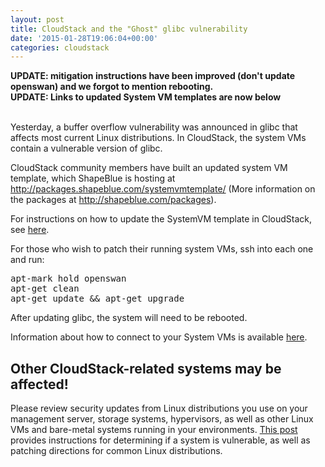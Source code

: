 ```yaml
---
layout: post
title: CloudStack and the "Ghost" glibc vulnerability
date: '2015-01-28T19:06:04+00:00'
categories: cloudstack
---
```

<b>UPDATE: mitigation instructions have been improved (don't update openswan) and we forgot to mention rebooting.</b><br>
<b>UPDATE: Links to updated System VM templates are now below</b><br>
<br>
<p>Yesterday, a buffer overflow vulnerability was announced in glibc that affects most current Linux distributions. In CloudStack, the system VMs contain a vulnerable version of glibc. </p>

<p>CloudStack community members have built an updated system VM template, which ShapeBlue is hosting at <a href="http://packages.shapeblue.com/systemvmtemplate/">http://packages.shapeblue.com/systemvmtemplate/</a> (More information on the packages at <a href="http://shapeblue.com/packages">http://shapeblue.com/packages</a>). </p>

<p>For instructions on how to update the SystemVM template in CloudStack, see <a href="http://support.citrix.com/article/CTX200024">here</a>.</p>

<p>For those who wish to patch their running system VMs, ssh into each one and run:</p>

<pre>
apt-mark hold openswan
apt-get clean
apt-get update && apt-get upgrade
</pre>

After updating glibc, the system will need to be rebooted.

<p>Information about how to connect to your System VMs is available <a href="https://cloudstack.apache.org/docs/en-US/Apache_CloudStack/4.2.0/html/Admin_Guide/accessing-system-vms.html">here</a>.</p>

<h2>Other CloudStack-related systems may be affected!</h2>
<p>Please review security updates from Linux distributions you use on your management server, storage systems, hypervisors, as well as other Linux VMs and bare-metal systems running in your environments. <a href="http://www.cyberciti.biz/faq/cve-2015-0235-patch-ghost-on-debian-ubuntu-fedora-centos-rhel-linux/">This post</a> provides instructions for determining if a system is vulnerable, as well as patching directions for common Linux distributions.</p>
